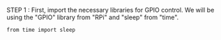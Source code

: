 STEP 1 : First, import the necessary libraries for GPIO control. We will be using the "GPIO" library from "RPi" and "sleep" from "time".

```import RPi.GPIO as GPIO
from time import sleep
```
